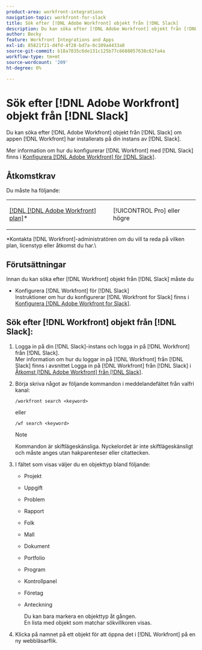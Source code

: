 ```yaml
---
product-area: workfront-integrations
navigation-topic: workfront-for-slack
title: Sök efter [!DNL Adobe Workfront] objekt från [!DNL Slack]
description: Du kan söka efter [!DNL Adobe Workfront] objekt från [!DNL Slack], if your instance of Slack has had the [!DNL Workfront] appen som är installerad.
author: Becky
feature: Workfront Integrations and Apps
exl-id: 85821f21-d4fd-4f28-bd7a-0c109a4433a8
source-git-commit: b18a7835c6de131c125b77c6688057638c62fa4a
workflow-type: tm+mt
source-wordcount: '209'
ht-degree: 0%

---
```


# Sök efter [!DNL Adobe Workfront] objekt från [!DNL Slack]

Du kan söka efter [!DNL Adobe Workfront] objekt från [!DNL Slack] om appen [!DNL Workfront] har installerats på din instans av [!DNL Slack].

Mer information om hur du konfigurerar [!DNL Workfront] med [!DNL Slack] finns i [Konfigurera [!DNL Adobe Workfront] för [!DNL Slack]](../../workfront-integrations-and-apps/using-workfront-with-slack/configure-workfront-for-slack.md).

## Åtkomstkrav

Du måste ha följande:

<table style="table-layout:auto"> 
 <col> 
 </col> 
 <col> 
 </col> 
 <tbody> 
  <tr> 
   <td role="rowheader"><a href="https://business.adobe.com/products/workfront/pricing.html" target="_blank">[!DNL [!DNL Adobe Workfront] plan]</a>*</td> 
   <td> <p>[!UICONTROL Pro] eller högre</p> </td> 
  </tr> 
 </tbody> 
</table>

&#42;Kontakta [!DNL Workfront]-administratören om du vill ta reda på vilken plan, licenstyp eller åtkomst du har.\

## Förutsättningar

Innan du kan söka efter [!DNL Workfront] objekt från [!DNL Slack] måste du

* Konfigurera [!DNL Workfront] för [!DNL Slack]\
   Instruktioner om hur du konfigurerar [!DNL Workfront for Slack] finns i [Konfigurera [!DNL Adobe Workfront for Slack]](../../workfront-integrations-and-apps/using-workfront-with-slack/configure-workfront-for-slack.md).

## Sök efter [!DNL Workfront] objekt från [!DNL Slack]:

1. Logga in på din [!DNL Slack]-instans och logga in på [!DNL Workfront] från [!DNL Slack].\
   Mer information om hur du loggar in på [!DNL Workfront] från [!DNL Slack] finns i avsnittet Logga in på [!DNL Workfront] från [!DNL Slack] i [Åtkomst [!DNL Adobe Workfront] från [!DNL Slack]](../../workfront-integrations-and-apps/using-workfront-with-slack/access-workfront-from-slack.md).

1. Börja skriva något av följande kommandon i meddelandefältet från valfri kanal:

   `/workfront search <keyword>`

   eller

   `/wf search <keyword>`

   >[!NOTE]
   >
   >Kommandon är skiftlägeskänsliga. Nyckelordet är inte skiftlägeskänsligt och måste anges utan hakparenteser eller citattecken.

1. I fältet som visas väljer du en objekttyp bland följande:

   * Projekt
   * Uppgift
   * Problem
   * Rapport
   * Folk
   * Mall
   * Dokument
   * Portfolio
   * Program
   * Kontrollpanel
   * Företag
   * Anteckning

     Du kan bara markera en objekttyp åt gången.\
      En lista med objekt som matchar sökvillkoren visas.

1. Klicka på namnet på ett objekt för att öppna det i [!DNL Workfront] på en ny webbläsarflik.

